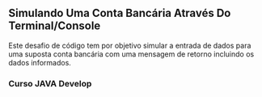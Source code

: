 ## Simulando Uma Conta Bancária Através Do Terminal/Console

Este desafio de código tem por objetivo simular a entrada de dados para uma suposta conta bancária com uma mensagem de retorno incluindo os dados informados.

### Curso JAVA Develop



